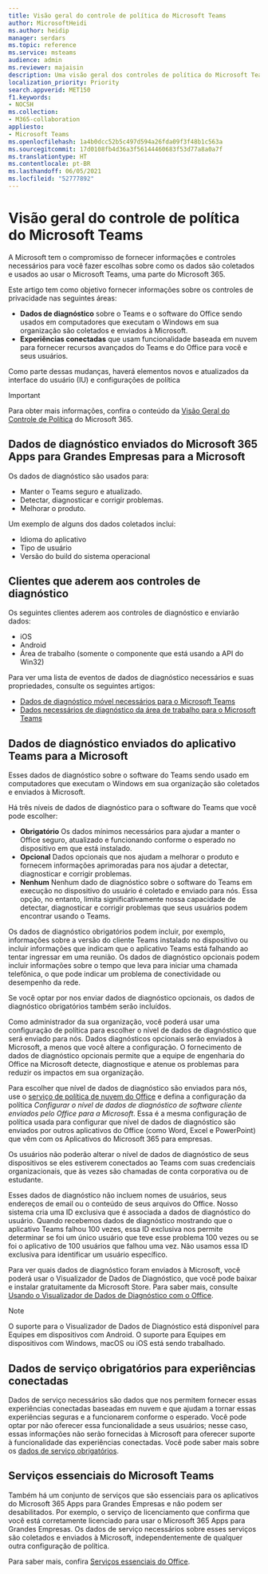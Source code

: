 ```yaml
---
title: Visão geral do controle de política do Microsoft Teams
author: MicrosoftHeidi
ms.author: heidip
manager: serdars
ms.topic: reference
ms.service: msteams
audience: admin
ms.reviewer: majaisin
description: Uma visão geral dos controles de política do Microsoft Teams.
localization_priority: Priority
search.appverid: MET150
f1.keywords:
- NOCSH
ms.collection:
- M365-collaboration
appliesto:
- Microsoft Teams
ms.openlocfilehash: 1a4b0dcc52b5c497d594a26fda09f3f48b1c563a
ms.sourcegitcommit: 17d0108fb4d36a3f56144460683f53d77a8a0a7f
ms.translationtype: HT
ms.contentlocale: pt-BR
ms.lasthandoff: 06/05/2021
ms.locfileid: "52777892"
---
```

# <a name="policy-control-overview-for-microsoft-teams"></a>Visão geral do controle de política do Microsoft Teams

A Microsoft tem o compromisso de fornecer informações e controles necessários para você fazer escolhas sobre como os dados são coletados e usados ao usar o Microsoft Teams, uma parte do Microsoft 365.

Este artigo tem como objetivo fornecer informações sobre os controles de privacidade nas seguintes áreas:

- **Dados de diagnóstico** sobre o Teams e o software do Office sendo usados ​​em computadores que executam o Windows em sua organização são coletados e enviados à Microsoft.
- **Experiências conectadas** que usam funcionalidade baseada em nuvem para fornecer recursos avançados do Teams e do Office para você e seus usuários.

Como parte dessas mudanças, haverá elementos novos e atualizados da interface do usuário (IU) e configurações de política

> [!IMPORTANT]
> Para obter mais informações, confira o conteúdo da [Visão Geral do Controle de Política](/deployoffice/privacy/overview-privacy-controls) do Microsoft 365.

## <a name="diagnostic-data-sent-from-microsoft-365-apps-for-enterprise-to-microsoft"></a>Dados de diagnóstico enviados do Microsoft 365 Apps para Grandes Empresas para a Microsoft

Os dados de diagnóstico são usados para:

- Manter o Teams seguro e atualizado.
- Detectar, diagnosticar e corrigir problemas.
- Melhorar o produto.

Um exemplo de alguns dos dados coletados inclui:

- Idioma do aplicativo
- Tipo de usuário
- Versão do build do sistema operacional

## <a name="clients-that-adhere-to-diagnostic-controls"></a>Clientes que aderem aos controles de diagnóstico

Os seguintes clientes aderem aos controles de diagnóstico e enviarão dados:

- iOS
- Android
- Área de trabalho (somente o componente que está usando a API do Win32)

Para ver uma lista de eventos de dados de diagnóstico necessários e suas propriedades, consulte os seguintes artigos:

- [Dados de diagnóstico móvel necessários para o Microsoft Teams](policy-control-diagnostic-data-mobile.md)
- [Dados necessários de diagnóstico da área de trabalho para o Microsoft Teams](policy-control-diagnostic-data-desktop.md)

## <a name="diagnostic-data-sent-from-the-teams-app-to-microsoft"></a>Dados de diagnóstico enviados do aplicativo Teams para a Microsoft

Esses dados de diagnóstico sobre o software do Teams sendo usado ​​em computadores que executam o Windows em sua organização são coletados e enviados à Microsoft.

Há três níveis de dados de diagnóstico para o software do Teams que você pode escolher:

- **Obrigatório** Os dados mínimos necessários para ajudar a manter o Office seguro, atualizado e funcionando conforme o esperado no dispositivo em que está instalado.
- **Opcional** Dados opcionais que nos ajudam a melhorar o produto e fornecem informações aprimoradas para nos ajudar a detectar, diagnosticar e corrigir problemas.
- **Nenhum** Nenhum dado de diagnóstico sobre o software do Teams em execução no dispositivo do usuário é coletado e enviado para nós. Essa opção, no entanto, limita significativamente nossa capacidade de detectar, diagnosticar e corrigir problemas que seus usuários podem encontrar usando o Teams.

Os dados de diagnóstico obrigatórios podem incluir, por exemplo, informações sobre a versão do cliente Teams instalado no dispositivo ou incluir informações que indicam que o aplicativo Teams está falhando ao tentar ingressar em uma reunião. Os dados de diagnóstico opcionais podem incluir informações sobre o tempo que leva para iniciar uma chamada telefônica, o que pode indicar um problema de conectividade ou desempenho da rede.

Se você optar por nos enviar dados de diagnóstico opcionais, os dados de diagnóstico obrigatórios também serão incluídos.

Como administrador da sua organização, você poderá usar uma configuração de política para escolher o nível de dados de diagnóstico que será enviado para nós. Dados diagnósticos opcionais serão enviados à Microsoft, a menos que você altere a configuração. O fornecimento de dados de diagnóstico opcionais permite que a equipe de engenharia do Office na Microsoft detecte, diagnostique e atenue os problemas para reduzir os impactos em sua organização. 

Para escolher que nível de dados de diagnóstico são enviados para nós, use o [serviço de política de nuvem do Office](/deployoffice/overview-office-cloud-policy-service) e defina a configuração da política *Configurar o nível de dados de diagnóstico de software cliente enviados pelo Office para a Microsoft*. Essa é a mesma configuração de política usada para configurar que nível de dados de diagnóstico são enviados por outros aplicativos do Office (como Word, Excel e PowerPoint) que vêm com os Aplicativos do Microsoft 365 para empresas.

Os usuários não poderão alterar o nível de dados de diagnóstico de seus dispositivos se eles estiverem conectados ao Teams com suas credenciais organizacionais, que às vezes são chamadas de conta corporativa ou de estudante.

Esses dados de diagnóstico não incluem nomes de usuários, seus endereços de email ou o conteúdo de seus arquivos do Office. Nosso sistema cria uma ID exclusiva que é associada a dados de diagnóstico do usuário. Quando recebemos dados de diagnóstico mostrando que o aplicativo Teams falhou 100 vezes, essa ID exclusiva nos permite determinar se foi um único usuário que teve esse problema 100 vezes ou se foi o aplicativo de 100 usuários que falhou uma vez. Não usamos essa ID exclusiva para identificar um usuário específico.

Para ver quais dados de diagnóstico foram enviados à Microsoft, você poderá usar o Visualizador de Dados de Diagnóstico, que você pode baixar e instalar gratuitamente da Microsoft Store. Para saber mais, consulte [Usando o Visualizador de Dados de Diagnóstico com o Office](https://support.microsoft.com/topic/cf761ce9-d805-4c60-a339-4e07f3182855).

> [!NOTE]
> O suporte para o Visualizador de Dados de Diagnóstico está disponível para Equipes em dispositivos com Android. O suporte para Equipes em dispositivos com Windows, macOS ou iOS está sendo trabalhado.

## <a name="required-service-data-for-connected-experiences"></a>Dados de serviço obrigatórios para experiências conectadas

Dados de serviço necessários são dados que nos permitem fornecer essas experiências conectadas baseadas em nuvem e que ajudam a tornar essas experiências seguras e a funcionarem conforme o esperado. Você pode optar por não oferecer essa funcionalidade a seus usuários; nesse caso, essas informações não serão fornecidas à Microsoft para oferecer suporte à funcionalidade das experiências conectadas. Você pode saber mais sobre os [dados de serviço obrigatórios](/deployoffice/privacy/required-service-data).

## <a name="essential-services-for-microsoft-teams"></a>Serviços essenciais do Microsoft Teams

Também há um conjunto de serviços que são essenciais para os aplicativos do Microsoft 365 Apps para Grandes Empresas e não podem ser desabilitados. Por exemplo, o serviço de licenciamento que confirma que você está corretamente licenciado para usar o Microsoft 365 Apps para Grandes Empresas. Os dados de serviço necessários sobre esses serviços são coletados e enviados à Microsoft, independentemente de qualquer outra configuração de política.

Para saber mais, confira [Serviços essenciais do Office](/deployoffice/privacy/essential-services).